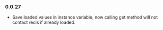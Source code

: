 ### 0.0.27

- Save loaded values in instance variable, now calling get method will not contact redis if already loaded.
